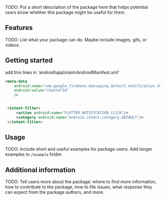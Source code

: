 <!-- 
This README describes the package. If you publish this package to pub.dev,
this README's contents appear on the landing page for your package.

For information about how to write a good package README, see the guide for
[writing package pages](https://dart.dev/guides/libraries/writing-package-pages). 

For general information about developing packages, see the Dart guide for
[creating packages](https://dart.dev/guides/libraries/create-library-packages)
and the Flutter guide for
[developing packages and plugins](https://flutter.dev/developing-packages). 
-->

TODO: Put a short description of the package here that helps potential users
know whether this package might be useful for them.

## Features

TODO: List what your package can do. Maybe include images, gifs, or videos.

## Getting started
add this lines in 'android\app\main\AndroidManifest.xml'
```xml
<meta-data
    android:name="com.google.firebase.messaging.default_notification_channel_id"
    android:value="channelId"
    />
```

```xml

 <intent-filter>
     <action android:name="FLUTTER_NOTIFICATION_CLICK"/>
     <category android:name="android.intent.category.DEFAULT"/>
 </intent-filter>
```
## Usage

TODO: Include short and useful examples for package users. Add longer examples
to `/example` folder. 

## Additional information

TODO: Tell users more about the package: where to find more information, how to 
contribute to the package, how to file issues, what response they can expect 
from the package authors, and more.


